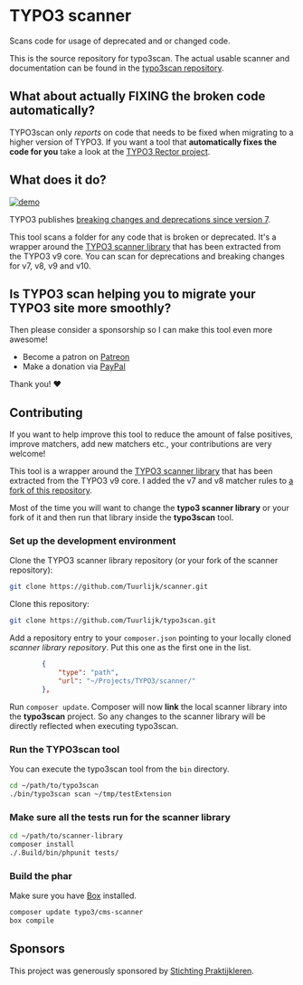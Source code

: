 # TYPO3 scanner
Scans code for usage of deprecated and or changed code.

This is the source repository for typo3scan. The actual usable scanner and documentation can be found in the [typo3scan repository](https://github.com/Tuurlijk/typo3scan).

## What about actually FIXING the broken code automatically?
TYPO3scan only _reports_ on code that needs to be fixed when migrating to a higher version of TYPO3. If you want a tool that **automatically fixes the code for you** take a look at the [TYPO3 Rector project](https://github.com/sabbelasichon/typo3-rector).

## What does it do?
[![demo](https://asciinema.org/a/201851.png)](https://asciinema.org/a/201851?autoplay=1)

TYPO3 publishes [breaking changes and deprecations since version 7](https://docs.typo3.org/typo3cms/extensions/core/stable/Index.html).

This tool scans a folder for any code that is broken or deprecated. It's a wrapper around the [TYPO3 scanner library](https://github.com/ohader/scanner) that has been extracted from the TYPO3 v9 core. You can scan for deprecations and breaking changes for v7, v8, v9 and v10.

## Is TYPO3 scan helping you to migrate your TYPO3 site more smoothly?
Then please consider a sponsorship so I can make this tool even more awesome!
- Become a patron on [Patreon](https://www.patreon.com/michielroos)
- Make a donation via [PayPal](https://paypal.me/MichielRoos)

Thank you! ♥

## Contributing
If you want to help improve this tool to reduce the amount of false positives, improve matchers, add new matchers etc., your contributions are very welcome!

This tool is a wrapper around the [TYPO3 scanner library](https://github.com/ohader/scanner) that has been extracted from the TYPO3 v9 core. I added the v7 and v8 matcher rules to [a fork of this repository](https://github.com/Tuurlijk/scanner).

Most of the time you will want to change the **typo3 scanner library** or your fork of it and then run that library inside the **typo3scan** tool.

### Set up the development environment
Clone the TYPO3 scanner library repository (or your fork of the scanner repository):
```bash
git clone https://github.com/Tuurlijk/scanner.git
```
Clone this repository:
```bash
git clone https://github.com/Tuurlijk/typo3scan.git
```
Add a repository entry to your `composer.json` pointing to your locally cloned *scanner library repository*. Put this one as the first one in the list.
```json
        {
            "type": "path",
            "url": "~/Projects/TYPO3/scanner/"
        },
```
Run `composer update`. Composer will now **link** the local scanner library into the **typo3scan** project. So any changes to the scanner library will be directly reflected when executing typo3scan.

### Run the TYPO3scan tool
You can execute the typo3scan tool from the `bin` directory.
```bash
cd ~/path/to/typo3scan
./bin/typo3scan scan ~/tmp/testExtension
```

### Make sure all the tests run for the scanner library
```bash
cd ~/path/to/scanner-library
composer install
./.Build/bin/phpunit tests/
```

### Build the phar
Make sure you have [Box](https://github.com/box-project/box2) installed.
```bash
composer update typo3/cms-scanner
box compile
```

## Sponsors
This project was generously sponsored by [Stichting Praktijkleren](https://www.stichtingpraktijkleren.nl/).
